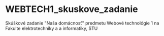 # WEBTECH1_skuskove_zadanie
Skúškové zadanie "Naša domácnosť" predmetu Webové technológie 1 na Fakulte elektrotechniky a a informatiky, STU
